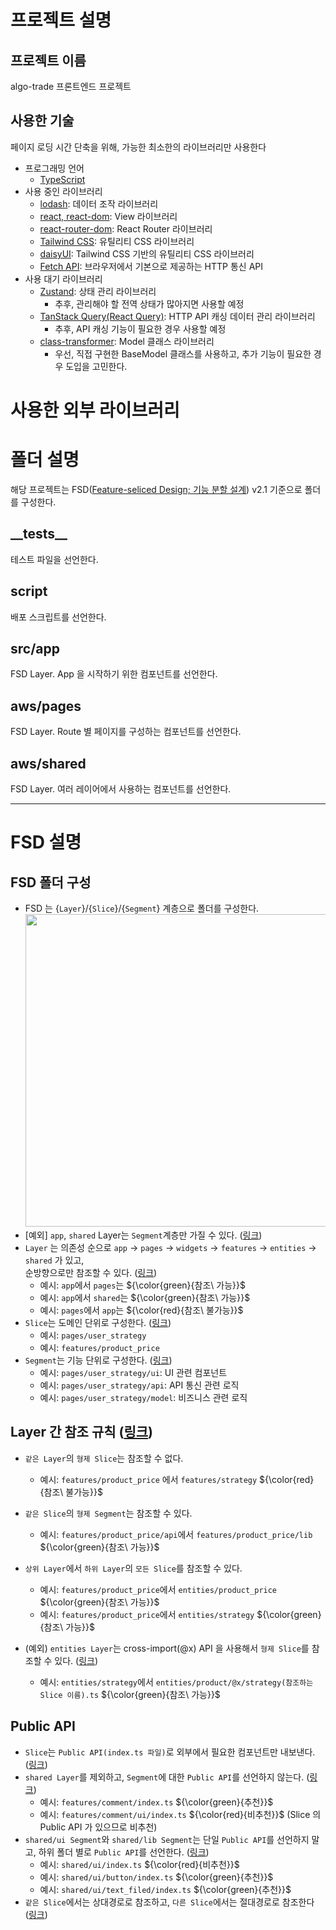 # 프로젝트 설명

## 프로젝트 이름

algo-trade 프론트엔드 프로젝트

## 사용한 기술

페이지 로딩 시간 단축을 위해, 가능한 최소한의 라이브러리만 사용한다

- 프로그래밍 언어
    - [TypeScript](https://www.typescriptlang.org/)
- 사용 중인 라이브러리
    - [lodash](https://lodash.com/): 데이터 조작 라이브러리
    - [react, react-dom](https://ko.legacy.reactjs.org/): View 라이브러리
    - [react-router-dom](https://reactrouter.com/): React Router 라이브러리
    - [Tailwind CSS](https://tailwindcss.com/): 유틸리티 CSS 라이브러리
    - [daisyUI](https://daisyui.com/): Tailwind CSS 기반의 유틸리티 CSS 라이브러리
    - [Fetch API](https://developer.mozilla.org/ko/docs/Web/API/Fetch_API): 브라우저에서 기본으로 제공하는 HTTP 통신 API
- 사용 대기 라이브러리
    - [Zustand](https://zustand-demo.pmnd.rs/): 상태 관리 라이브러리
        - 추후, 관리해야 할 전역 상태가 많아지면 사용할 예정
    - [TanStack Query(React Query)](https://tanstack.com/query/latest): HTTP API 캐싱 데이터 관리 라이브러리
        - 추후, API 캐싱 기능이 필요한 경우 사용할 예정
    - [class-transformer](https://github.com/typestack/class-transformer): Model 클래스 라이브러리
        - 우선, 직접 구현한 BaseModel 클래스를 사용하고, 추가 기능이 필요한 경우 도입을 고민한다.

# 사용한 외부 라이브러리

# 폴더 설명

해당 프로젝트는 FSD([Feature-seliced Design; 기능 분할 설계](https://feature-sliced.design/kr/)) v2.1 기준으로 폴더를 구성한다.

## \_\_tests__

테스트 파일을 선언한다.

## script

배포 스크립트를 선언한다.

## src/app

FSD Layer. App 을 시작하기 위한 컴포넌트를 선언한다.

## aws/pages

FSD Layer. Route 별 페이지를 구성하는 컴포넌트를 선언한다.

## aws/shared

FSD Layer. 여러 레이어에서 사용하는 컴포넌트를 선언한다.

---

# FSD 설명

## FSD 폴더 구성

- FSD 는 {`Layer`}/{`Slice`}/{`Segment`} 계층으로 폴더를 구성한다.   
  <img width="500" src="https://feature-sliced.design/kr/assets/images/visual_schema-e826067f573946613dcdc76e3f585082.jpg">
- [예외] `app`, `shared` Layer는 `Segment`계층만 가질 수 있다.
  ([링크](https://feature-sliced.design/kr/docs/get-started/overview#layers))
- `Layer` 는 의존성 순으로 `app` -> `pages` -> `widgets` -> `features` -> `entities` -> `shared` 가 있고,  
  순방향으로만 참조할 수 있다. ([링크](https://feature-sliced.design/kr/docs/get-started/overview#layers))
    - 예시: `app`에서 `pages`는 ${\color{green}{참조\ 가능}}$
    - 예시: `app`에서 `shared`는 ${\color{green}{참조\ 가능}}$
    - 예시: `pages`에서 `app`는 ${\color{red}{참조\ 불가능}}$
- `Slice`는 도메인 단위로 구성한다. ([링크](https://feature-sliced.design/kr/docs/reference/slices-segments#slices))
    - 예시: `pages/user_strategy`
    - 예시: `features/product_price`
- `Segment`는 기능 단위로 구성한다. ([링크](https://feature-sliced.design/kr/docs/reference/slices-segments#segments))
    - 예시: `pages/user_strategy/ui`: UI 관련 컴포넌트
    - 예시: `pages/user_strategy/api`: API 통신 관련 로직
    - 예시: `pages/user_strategy/model`: 비즈니스 관련 로직

## Layer 간 참조 규칙 ([링크](https://feature-sliced.design/kr/docs/reference/layers#import-rule-on-layers))

- `같은 Layer`의 `형제 Slice`는 참조할 수 없다.
    - 예시: `features/product_price` 에서 `features/strategy` ${\color{red}{참조\ 불가능}}$
- `같은 Slice`의 `형제 Segment`는 참조할 수 있다.
    - 예시: `features/product_price/api`에서 `features/product_price/lib` ${\color{green}{참조\ 가능}}$
- `상위 Layer`에서 `하위 Layer`의 `모든 Slice`를 참조할 수 있다.
    - 예시: `features/product_price`에서 `entities/product_price` ${\color{green}{참조\ 가능}}$
    - 예시: `features/product_price`에서 `entities/strategy` ${\color{green}{참조\ 가능}}$

- (예외) `entities Layer`는 cross-import(@x) API 을 사용해서 `형제 Slice`를 참조할 수 있다.
  ([링크](https://feature-sliced.design/kr/docs/reference/public-api#public-api-for-cross-imports))
    - 예시: `entities/strategy`에서 `entities/product/@x/strategy(참조하는 Slice 이름).ts` ${\color{green}{참조\ 가능}}$

## Public API

- `Slice`는 `Public API(index.ts 파일)`로 외부에서 필요한 컴포넌트만 내보낸다.
  ([링크](https://feature-sliced.design/kr/docs/reference/public-api))
- `shared Layer`를 제외하고, `Segment`에 대한 `Public API`를 선언하지 않는다.
  ([링크](https://feature-sliced.design/kr/docs/reference/public-api#worse-performance-of-bundlers-on-large-projects))
    - 예시: `features/comment/index.ts` ${\color{green}{추천}}$
    - 예시: `features/comment/ui/index.ts` ${\color{red}{비추천}}$ (Slice 의 Public API 가 있으므로 비추천)
- `shared/ui Segment`와 `shared/lib Segment`는 단일 `Public API`를 선언하지 말고, 하위 폴더 별로 `Public API`를 선언한다.
  ([링크](https://feature-sliced.design/kr/docs/reference/public-api#large-bundles))
    - 예시: `shared/ui/index.ts` ${\color{red}{비추천}}$
    - 예시: `shared/ui/button/index.ts` ${\color{green}{추천}}$
    - 예시: `shared/ui/text_filed/index.ts` ${\color{green}{추천}}$
- `같은 Slice`에서는 상대경로로 참조하고, `다른 Slice`에서는 절대경로로 참조한다
  ([링크](https://feature-sliced.design/kr/docs/reference/public-api#circular-imports))

